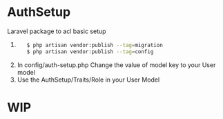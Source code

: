 AuthSetup
==========

Laravel package to acl basic setup


1. ```sh
      $ php artisan vendor:publish --tag=migration
      $ php artisan vendor:publish --tag=config
   ```
2. In config/auth-setup.php Change the value of model key to your User model
3. Use the AuthSetup/Traits/Role in your User Model

WIP
=== 